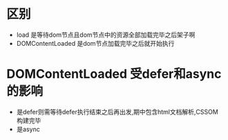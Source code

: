 # 区别
- load 是等待dom节点且dom节点中的资源全部加载完毕之后架子啊
- DOMContentLoaded 是dom节点加载完毕之后就开始执行
# DOMContentLoaded 受defer和async的影响
- 是defer则需等待defer执行结束之后再出发,期中包含html文档解析,CSSOM 构建完毕
- 是async